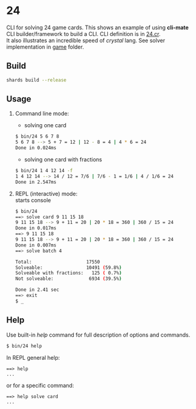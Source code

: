 # 24

CLI for solving 24 game cards.  This shows an example of using **cli-mate** CLI builder/framework to build a CLI.
CLI definition is in [24.cr](src/24.cr).  
It also illustrates an incredible speed of *crystal* lang. See solver implementation in [game](src/game) folder.  

## Build

```sh
shards build --release
```

## Usage

1. Command line mode:
    - solving one card
    ```sh
    $ bin/24 5 6 7 8                                                                                                           ✔  1350  20:52:07
    5 6 7 8 --> 5 + 7 = 12 | 12 - 8 = 4 | 4 * 6 = 24
    Done in 0.024ms
    ```
    - solving one card with fractions
    ```sh
    $ bin/24 1 4 12 14 -f                                                                                                      ✔  1355  20:56:29
    1 4 12 14 --> 14 / 12 = 7/6 | 7/6 - 1 = 1/6 | 4 / 1/6 = 24
    Done in 2.547ms
    ```

2. REPL (interactive) mode:  
    starts console
    ```sh
    $ bin/24                                                                                                                   ✔  1359  21:00:59
    ==> solve card 9 11 15 18
    9 11 15 18 --> 9 + 11 = 20 | 20 * 18 = 360 | 360 / 15 = 24
    Done in 0.017ms
    ==> 9 11 15 18
    9 11 15 18 --> 9 + 11 = 20 | 20 * 18 = 360 | 360 / 15 = 24
    Done in 0.007ms
    ==> solve batch 4
    
    Total:                    17550
    Solveable:                10491 (59.8%)
    Solveable with fractions:   125 ( 0.7%)
    Not solveable:             6934 (39.5%)
    
    Done in 2.41 sec
    ==> exit
    $ _
    ```

## Help
Use built-in *help* command for full description of options and commands.
```sh
$ bin/24 help
```
In REPL general help:
```
==> help
...
```
or for a specific command:
```
==> help solve card
...
```